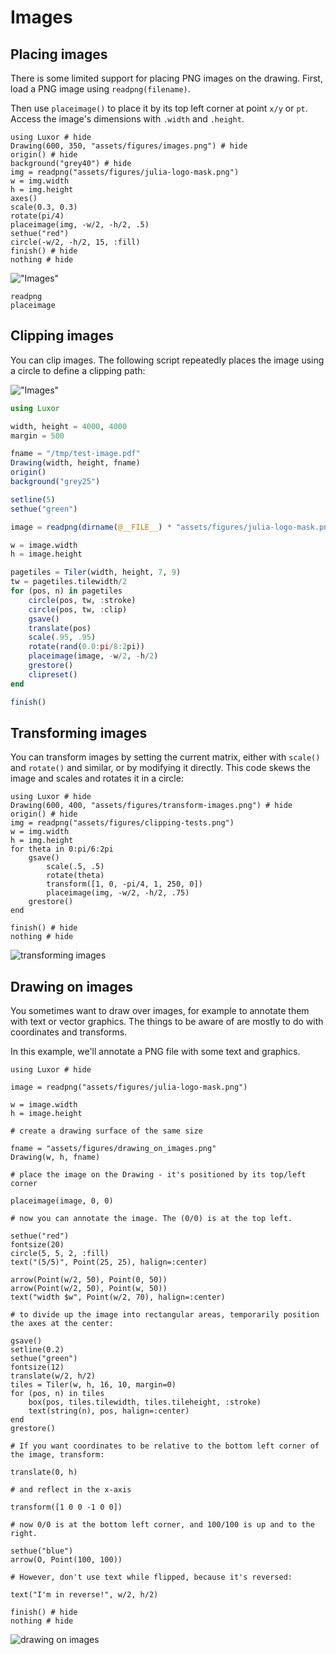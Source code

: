 # Images

## Placing images

There is some limited support for placing PNG images on the drawing. First, load a PNG image using `readpng(filename)`.

Then use `placeimage()` to place it by its top left corner at point `x/y` or `pt`. Access the image's dimensions with `.width` and `.height`.

```@example
using Luxor # hide
Drawing(600, 350, "assets/figures/images.png") # hide
origin() # hide
background("grey40") # hide
img = readpng("assets/figures/julia-logo-mask.png")
w = img.width
h = img.height
axes()
scale(0.3, 0.3)
rotate(pi/4)
placeimage(img, -w/2, -h/2, .5)
sethue("red")
circle(-w/2, -h/2, 15, :fill)
finish() # hide
nothing # hide
```
!["Images"](assets/figures/images.png)

```@docs
readpng
placeimage
```

## Clipping images

You can clip images. The following script repeatedly places the image using a circle to define a clipping path:

!["Images"](assets/figures/test-image.png)

```julia
using Luxor

width, height = 4000, 4000
margin = 500

fname = "/tmp/test-image.pdf"
Drawing(width, height, fname)
origin()
background("grey25")

setline(5)
sethue("green")

image = readpng(dirname(@__FILE__) * "assets/figures/julia-logo-mask.png")

w = image.width
h = image.height

pagetiles = Tiler(width, height, 7, 9)
tw = pagetiles.tilewidth/2
for (pos, n) in pagetiles
    circle(pos, tw, :stroke)
    circle(pos, tw, :clip)
    gsave()
    translate(pos)
    scale(.95, .95)
    rotate(rand(0.0:pi/8:2pi))
    placeimage(image, -w/2, -h/2)
    grestore()
    clipreset()
end

finish()
```

## Transforming images

You can transform images by setting the current matrix, either with `scale()` and `rotate()` and similar, or by modifying it directly. This code skews the image and scales and rotates it in a circle:

```@example
using Luxor # hide
Drawing(600, 400, "assets/figures/transform-images.png") # hide
origin() # hide
img = readpng("assets/figures/clipping-tests.png")
w = img.width
h = img.height
for theta in 0:pi/6:2pi
    gsave()
        scale(.5, .5)
        rotate(theta)
        transform([1, 0, -pi/4, 1, 250, 0])
        placeimage(img, -w/2, -h/2, .75)
    grestore()
end

finish() # hide
nothing # hide
```

![transforming images](assets/figures/transform-images.png)

## Drawing on images

You sometimes want to draw over images, for example to annotate them with text or vector graphics. The things to be aware of are mostly to do with coordinates and transforms.

In this example, we'll annotate a PNG file with some text and graphics.

```@example
using Luxor # hide

image = readpng("assets/figures/julia-logo-mask.png")

w = image.width
h = image.height

# create a drawing surface of the same size

fname = "assets/figures/drawing_on_images.png"
Drawing(w, h, fname)

# place the image on the Drawing - it's positioned by its top/left corner

placeimage(image, 0, 0)

# now you can annotate the image. The (0/0) is at the top left.

sethue("red")
fontsize(20)
circle(5, 5, 2, :fill)
text("(5/5)", Point(25, 25), halign=:center)

arrow(Point(w/2, 50), Point(0, 50))
arrow(Point(w/2, 50), Point(w, 50))
text("width $w", Point(w/2, 70), halign=:center)

# to divide up the image into rectangular areas, temporarily position the axes at the center:

gsave()
setline(0.2)
sethue("green")
fontsize(12)
translate(w/2, h/2)
tiles = Tiler(w, h, 16, 10, margin=0)
for (pos, n) in tiles
    box(pos, tiles.tilewidth, tiles.tileheight, :stroke)
    text(string(n), pos, halign=:center)
end
grestore()

# If you want coordinates to be relative to the bottom left corner of the image, transform:

translate(0, h)

# and reflect in the x-axis

transform([1 0 0 -1 0 0])

# now 0/0 is at the bottom left corner, and 100/100 is up and to the right.

sethue("blue")
arrow(O, Point(100, 100))

# However, don't use text while flipped, because it's reversed:

text("I'm in reverse!", w/2, h/2)

finish() # hide
nothing # hide
```

![drawing on images](assets/figures/drawing_on_images.png)
